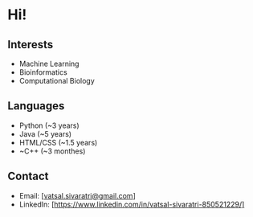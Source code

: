 # Hi!

## Interests
- Machine Learning
- Bioinformatics
- Computational Biology

## Languages
- Python (~3 years)
- Java (~5 years)
- HTML/CSS (~1.5 years)
- ~C++ (~3 monthes)

## Contact
- Email: [vatsal.sivaratri@gmail.com]
- LinkedIn: [https://www.linkedin.com/in/vatsal-sivaratri-850521229/]

